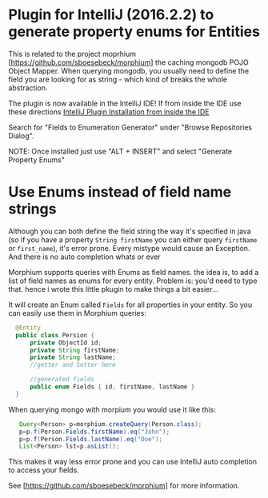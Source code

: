 Plugin for IntelliJ (2016.2.2) to generate property enums for Entities
=============================

This is related to the project moprhium [https://github.com/sboesebeck/morphium] the caching mongodb POJO Object Mapper.
When querying mongodb, you usually need to define the field you are looking for as string - which kind of breaks the whole abstraction.

The plugin is now available in the IntelliJ IDE! If from inside the IDE use these directions [IntelliJ Plugin Installation from inside the IDE](https://www.jetbrains.com/help/idea/2016.2/installing-updating-and-uninstalling-repository-plugins.html)

Search for "Fields to Enumeration Generator" under "Browse Repositories Dialog".

NOTE: Once installed just use "ALT + INSERT" and select "Generate Property Enums"

# Use Enums instead of field name strings
Although you can both define the field string the way it's specified in java (so if you have a property `String firstName` you can either query `firstName` or `first_name`),
it's error prone. Every mistype would cause an Exception.
And there is no auto completion whats or ever

Morphium supports queries with Enums as field names. the idea is, to add a list of field names as enums for every entity.
Problem is: you'd need to type that.
hence i wrote this little pkugin to make things a bit easier...

It will create an Enum called `Fields` for all properties in your entity. So you can easily use them in Morphium queries:
```java
  @Entity
  public class Persion {
      private ObjectId id;
      private String firstName;
      private String lastName;
      //getter and Setter here

      //generated fields
      public enum Fields { id, firstName, lastName }
  }
```

When querying mongo with morpium you would use it like this:
```java
   Query<Person> p=morphium.createQuery(Person.class);
   p=p.f(Person.Fields.firstName).eq("John");
   p=p.f(Person.Fields.lastName).eq("Doe");
   List<Person> lst=p.asList();
```

This makes it way less error prone and you can use IntelliJ auto completion to access your fields.

See [https://github.com/sboesebeck/morphium] for more information.
